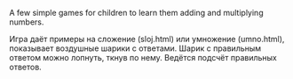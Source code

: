 A few simple games for children to learn them adding and multiplying numbers.

Игра даёт примеры на сложение (sloj.html) или умножение (umno.html), показывает воздушные шарики с ответами.
Шарик с правильным ответом можно лопнуть, ткнув по нему. Ведётся подсчёт правильных ответов.
